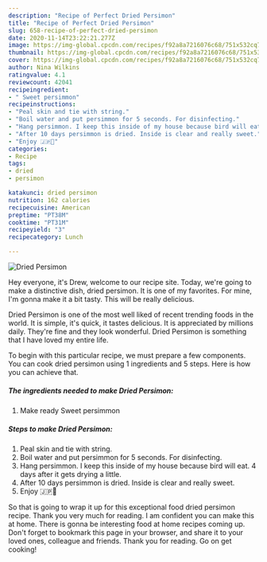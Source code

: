 ```yaml
---
description: "Recipe of Perfect Dried Persimon"
title: "Recipe of Perfect Dried Persimon"
slug: 658-recipe-of-perfect-dried-persimon
date: 2020-11-14T23:22:21.277Z
image: https://img-global.cpcdn.com/recipes/f92a8a7216076c68/751x532cq70/dried-persimon-recipe-main-photo.jpg
thumbnail: https://img-global.cpcdn.com/recipes/f92a8a7216076c68/751x532cq70/dried-persimon-recipe-main-photo.jpg
cover: https://img-global.cpcdn.com/recipes/f92a8a7216076c68/751x532cq70/dried-persimon-recipe-main-photo.jpg
author: Nina Wilkins
ratingvalue: 4.1
reviewcount: 42041
recipeingredient:
- " Sweet persimmon"
recipeinstructions:
- "Peal skin and tie with string."
- "Boil water and put persimmon for 5 seconds. For disinfecting."
- "Hang persimmon. I keep this inside of my house because bird will eat. 4 days after it gets drying a little."
- "After 10 days persimmon is dried. Inside is clear and really sweet."
- "Enjoy 🇯🇵🥰"
categories:
- Recipe
tags:
- dried
- persimon

katakunci: dried persimon 
nutrition: 162 calories
recipecuisine: American
preptime: "PT38M"
cooktime: "PT31M"
recipeyield: "3"
recipecategory: Lunch

---
```



![Dried Persimon](https://img-global.cpcdn.com/recipes/f92a8a7216076c68/751x532cq70/dried-persimon-recipe-main-photo.jpg)

Hey everyone, it's Drew, welcome to our recipe site. Today, we're going to make a distinctive dish, dried persimon. It is one of my favorites. For mine, I'm gonna make it a bit tasty. This will be really delicious.

Dried Persimon is one of the most well liked of recent trending foods in the world. It is simple, it's quick, it tastes delicious. It is appreciated by millions daily. They're fine and they look wonderful. Dried Persimon is something that I have loved my entire life.




To begin with this particular recipe, we must prepare a few components. You can cook dried persimon using 1 ingredients and 5 steps. Here is how you can achieve that.

<!--inarticleads1-->

##### The ingredients needed to make Dried Persimon:

1. Make ready  Sweet persimmon




<!--inarticleads2-->

##### Steps to make Dried Persimon:

1. Peal skin and tie with string.
1. Boil water and put persimmon for 5 seconds. For disinfecting.
1. Hang persimmon. I keep this inside of my house because bird will eat. 4 days after it gets drying a little.
1. After 10 days persimmon is dried. Inside is clear and really sweet.
1. Enjoy 🇯🇵🥰




So that is going to wrap it up for this exceptional food dried persimon recipe. Thank you very much for reading. I am confident you can make this at home. There is gonna be interesting food at home recipes coming up. Don't forget to bookmark this page in your browser, and share it to your loved ones, colleague and friends. Thank you for reading. Go on get cooking!
